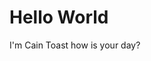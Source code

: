 <!DOCTYPE html>
<html lang="en">
   <head>
      <meta charset="UTF-8">
      <title>HTML5 : Hello Word Example</title>
   </head>
   <body>
      <h1>Hello World</h1>
      <p>
         I'm Cain Toast how is your day?
      </p>
   </body>
</html>

       
            
